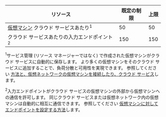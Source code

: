 リソース| 既定の制限| 上限
---|---|---
 [仮想マシン](../articles/virtual-machines/virtual-machines-about.md) クラウド サービスあたり<sup>1</sup>| 50| 50
 クラウド サービスあたりの入力エンドポイント<sup>2</sup>| 150| 150

<sup>1</sup>サービス管理 (リソース マネージャーではなく) で作成された仮想マシンがクラウド サービスに自動的に保存します。 より多くの仮想マシンをそのクラウド サービスに追加することで、負荷分散と可用性を実現できます。 参照してください  [方法と、仮想ネットワークの仮想マシンを接続したり、クラウド サービス](../articles/virtual-machines/cloud-services-connect-virtual-machine.md)します。

<sup>2</sup>入力エンドポイントがクラウド サービスの仮想マシンの外部から仮想マシンへの通信を許可します。 同じクラウド サービスまたは仮想ネットワーク内の仮想マシンは自動的に相互に通信できます。 参照してください [仮想マシンに対してエンドポイントを設定する方法](../articles/virtual-machines/virtual-machines-set-up-endpoints.md)します。





